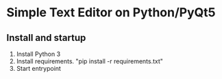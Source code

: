 # Simple Text Editor on Python/PyQt5
## Install and startup
1. Install Python 3
2. Install requirements. 
"pip install -r requirements.txt"
3. Start entrypoint
